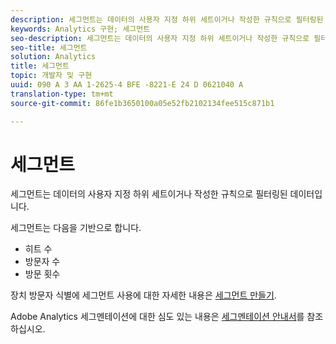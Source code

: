 ```yaml
---
description: 세그먼트는 데이터의 사용자 지정 하위 세트이거나 작성한 규칙으로 필터링된 데이터입니다.
keywords: Analytics 구현; 세그먼트
seo-description: 세그먼트는 데이터의 사용자 지정 하위 세트이거나 작성한 규칙으로 필터링된 데이터입니다.
seo-title: 세그먼트
solution: Analytics
title: 세그먼트
topic: 개발자 및 구현
uuid: 090 A 3 AA 1-2625-4 BFE -8221-E 24 D 0621040 A
translation-type: tm+mt
source-git-commit: 86fe1b3650100a05e52fb2102134fee515c871b1

---
```



# 세그먼트

세그먼트는 데이터의 사용자 지정 하위 세트이거나 작성한 규칙으로 필터링된 데이터입니다.

세그먼트는 다음을 기반으로 합니다.

* 히트 수
* 방문자 수
* 방문 횟수

장치 방문자 식별에 세그먼트 사용에 대한 자세한 내용은 [세그먼트 만들기](../../implement/js-implementation/xdevice-visid/segments.md#concept_77F0A880A6BA4A919A233DAF9D0D6FB5).

Adobe Analytics 세그멘테이션에 대한 심도 있는 내용은 [세그멘테이션 안내서](https://marketing.adobe.com/resources/help/en_US/analytics/segment/)를 참조하십시오.
